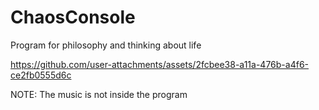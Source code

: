 # ChaosConsole
 Program for philosophy and thinking about life


https://github.com/user-attachments/assets/2fcbee38-a11a-476b-a4f6-ce2fb0555d6c


NOTE: The music is not inside the program
